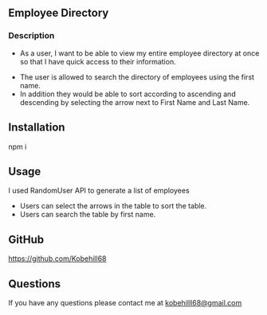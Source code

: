 ## Employee Directory

### Description
* As a user, I want to be able to view my entire employee directory at once so that I have quick access to their information.

- The user is allowed to search the directory of employees using the first name. 
- In addition they would be able to sort according to ascending and descending by selecting the arrow next to First Name and Last Name.

## Installation
npm i

## Usage
I used RandomUser API to generate a list of employees
- Users can select the arrows in the table to sort the table.
- Users can search the table by first name.

## GitHub
https://github.com/Kobehill68

## Questions
If you have any questions please contact me at kobehilll68@gmail.com